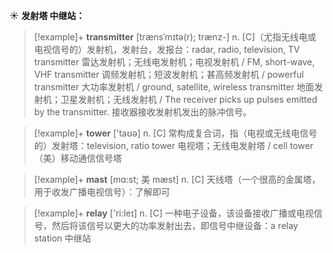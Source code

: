 ☀ <span class="category">**发射塔 中继站：**</span>
>[!example]+ <span class="vocabulary">**transmitter**</span> [trænsˈmɪtə(r); trænz-]
> <span class="definition">n. [C]（尤指无线电或电视信号的）发射机，发射台，发报台：</span>radar, radio, television, TV transmitter 雷达发射机；无线电发射机；电视发射机 / FM, short-wave, VHF transmitter 调频发射机；短波发射机；甚高频发射机 / powerful transmitter 大功率发射机 / ground, satellite, wireless transmitter 地面发射机；卫星发射机；无线发射机 / The receiver picks up pulses emitted by the transmitter. 接收器接收发射机发出的脉冲信号。

>[!example]+ <span class="vocabulary">**tower**</span> ['taʊə] 
> <span class="definition">n. [C] 常构成复合词，指（电视或无线电信号的）发射塔：</span>television, ratio tower 电视塔；无线电发射塔 / cell tower（美）移动通信信号塔
           
>[!example]+ <span class="vocabulary">**mast**</span> [mɑ:st; 美 mæst]
> <span class="definition">n. [C] 天线塔（一个很高的金属塔，用于收发广播电视信号）：</span>了解即可

>[!example]+ <span class="vocabulary">**relay**</span> ['ri:leɪ] 
> <span class="definition">n. [C] 一种电子设备，该设备接收广播或电视信号，然后将该信号以更大的功率发射出去，即信号中继设备：</span>a relay station 中继站
